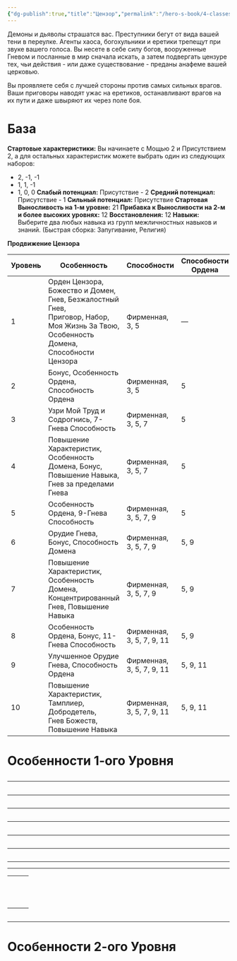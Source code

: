 ```yaml
---
{"dg-publish":true,"title":"Цензор","permalink":"/hero-s-book/4-classes/4-8-censor/","dgPassFrontmatter":true}
---
```


Демоны и дьяволы страшатся вас. Преступники бегут от вида вашей тени в переулке. Агенты хаоса, богохульники и еретики трепещут при звуке вашего голоса. Вы несете в себе силу богов, вооруженные Гневом и посланные в мир сначала искать, а затем подвергать цензуре тех, чьи действия - или даже существование - преданы анафеме вашей церковью.

Вы проявляете себя с лучшей стороны против самых сильных врагов. Ваши приговоры наводят ужас на еретиков, останавливают врагов на их пути и даже швыряют их через поле боя.
# База
**Стартовые характеристики:** Вы начинаете с Мощью 2 и Присутствием 2, а для остальных характеристик можете выбрать один из следующих наборов: 
- 2, -1, -1 
- 1, 1, -1
- 1, 0, 0
**Слабый потенциал:** Присутствие - 2
**Средний потенциал:** Присутствие - 1
**Сильный потенциал:** Присутствие
**Стартовая Выносливость на 1-м уровне:** 21
**Прибавка к Выносливости на 2-м и более высоких уровнях:** 12
**Восстановления:** 12
**Навыки:** Выберите два любых навыка из групп межличностных навыков и знаний. (Быстрая сборка: Запугивание, Религия)

**Продвижение Цензора**

| Уровень | Особенность                                                                                                                                   | Способности               | Способности Ордена |
| ------- | --------------------------------------------------------------------------------------------------------------------------------------------- | ------------------------- | ------------------ |
| 1       | Орден Цензора, Божество и Домен, Гнев, Безжалостный Гнев, <br>Приговор, Набор, Моя Жизнь За Твою, Особенность Домена, <br>Способности Цензора | Фирменная, 3, 5           | —                  |
| 2       | Бонус, Особенность Ордена, Способность Ордена                                                                                                 | Фирменная, 3, 5           | 5                  |
| 3       | Узри Мой Труд и Содрогнись, 7-Гнева Способность                                                                                               | Фирменная, 3, 5, 7        | 5                  |
| 4       | Повышение Характеристик, Особенность Домена, Бонус, <br>Повышение Навыка, Гнев за пределами Гнева                                             | Фирменная, 3, 5, 7        | 5                  |
| 5       | Особенность Ордена, 9-Гнева Способность                                                                                                       | Фирменная, 3, 5, 7, 9     | 5                  |
| 6       | Орудие Гнева, Бонус, Способность Домена                                                                                                       | Фирменная, 3, 5, 7, 9     | 5, 9               |
| 7       | Повышение Характеристик, Особенность Домена, <br>Концентрированный Гнев, Повышение Навыка                                                     | Фирменная, 3, 5, 7, 9     | 5, 9               |
| 8       | Особенность Ордена, Бонус, 11-Гнева Способность                                                                                               | Фирменная, 3, 5, 7, 9, 11 | 5, 9               |
| 9       | Улучшенное Орудие Гнева, Способность Ордена                                                                                                   | Фирменная, 3, 5, 7, 9, 11 | 5, 9, 11           |
| 10      | Повышение Характеристик, Тамплиер, Добродетель, <br>Гнев Божеств, Повышение Навыка                                                            | Фирменная, 3, 5, 7, 9, 11 | 5, 9, 11           |

# Особенности 1-ого Уровня
##
---
##
---
##
---
###
###
##
---
####
###
##
---
##
---
####
##
---
****

|     |     |     |
| --- | --- | --- |
|     |     |     |
|     |     |     |
|     |     |     |
|     |     |     |
|     |     |     |
|     |     |     |
|     |     |     |
|     |     |     |
|     |     |     |
|     |     |     |
|     |     |     |
|     |     |     |
###
###
###
###
###
###
###
###
###
###
###
###
##
---
###
###
####
####

# Особенности 2-ого Уровня

